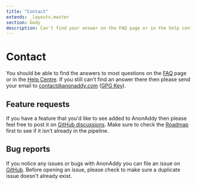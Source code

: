 ```yaml
---
title: "Contact"
extends: _layouts.master
section: body
description: Can't find your answer on the FAQ page or in the help centre? Get in touch and I'll do my best to help.
---
```


<h1 class="w-full text-center">Contact</h1>
<div class="w-full mt-4 mb-12">
  <div class="h-1 mx-auto gradient w-64 opacity-25 my-0 py-0 rounded-t"></div>
</div>

You should be able to find the answers to most questions on the [FAQ](/faq/) page or in the [Help Centre](/help/). If you still can't find an answer there then please send your email to <a href="mailto:contact@anonaddy.com">contact@anonaddy.com</a> (<a href="/anonaddy-contact-public-key.asc">GPG Key</a>).

## Feature requests

If you have a feature that you'd like to see added to AnonAddy then please feel free to post it on [GitHub discussions](https://github.com/anonaddy/anonaddy/discussions). Make sure to check the [Roadmap](https://github.com/anonaddy/anonaddy/projects/1) first to see if it isn't already in the pipeline.

## Bug reports

If you notice any issues or bugs with AnonAddy you can file an issue on [GitHub](https://github.com/anonaddy/anonaddy/issues). Before opening an issue, please check to make sure a duplicate issue doesn't already exist.